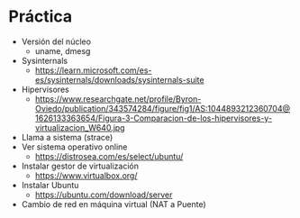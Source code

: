 # Práctica

- Versión del núcleo
  - uname, dmesg
- Sysinternals
  - https://learn.microsoft.com/es-es/sysinternals/downloads/sysinternals-suite
- Hipervisores
  - https://www.researchgate.net/profile/Byron-Oviedo/publication/343574284/figure/fig1/AS:1044893212360704@1626133363654/Figura-3-Comparacion-de-los-hipervisores-y-virtualizacion_W640.jpg
- Llama a sistema (strace)
- Ver sistema operativo online
  - https://distrosea.com/es/select/ubuntu/
- Instalar gestor de virtualización
  - https://www.virtualbox.org/
- Instalar Ubuntu
  - https://ubuntu.com/download/server
- Cambio de red en máquina virtual (NAT a Puente)
